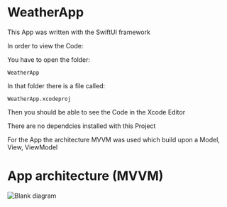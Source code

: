 # WeatherApp

This App was written with the SwiftUI framework

In order to view the Code:

You have to open the folder: 
```
WeatherApp
```
In that folder there is a file called:
```
WeatherApp.xcodeproj
```

Then you should be able to see the Code in the Xcode Editor

There are no dependcies installed with this Project

For the App the architecture MVVM was used which build upon a Model, View, ViewModel


# App architecture (MVVM)
![Blank diagram](https://user-images.githubusercontent.com/71644512/116561431-98971900-a902-11eb-9d1d-63b5f1e115b4.png)
